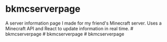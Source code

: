 # bkmcserverpage
 A server information page I made for my friend's Minecraft server. Uses a Minecraft API and React to update information in real time.
#   b k m c s e r v e r p a g e  
 #   b k m c s e r v e r p a g e  
 #   b k m c s e r v e r p a g e  
 